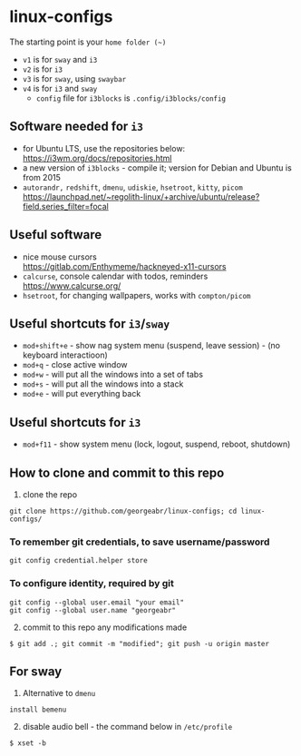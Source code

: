 # linux-configs

The starting point is your `home folder (~)`
- `v1` is for `sway` and `i3`
- `v2` is for `i3`
- `v3` is for `sway`, using `swaybar`
- `v4` is for `i3` and `sway`
  - `config` file for `i3blocks` is `.config/i3blocks/config`

## Software needed for `i3`
- for Ubuntu LTS, use the repositories below:  
https://i3wm.org/docs/repositories.html
- a new version of `i3blocks` - compile it; version for Debian and Ubuntu is from 2015  
- `autorandr,` `redshift`, `dmenu`, `udiskie`, `hsetroot`, `kitty`, `picom`  
https://launchpad.net/~regolith-linux/+archive/ubuntu/release?field.series_filter=focal  

## Useful software
- nice mouse cursors  
https://gitlab.com/Enthymeme/hackneyed-x11-cursors
- `calcurse`, console calendar with todos, reminders  
https://www.calcurse.org/
- `hsetroot`, for changing wallpapers, works with `compton/picom`

## Useful shortcuts for `i3`/`sway`
- `mod+shift+e` - show nag system menu (suspend, leave session) - (no keyboard interactioon)
- `mod+q` - close active window
- `mod+w` - will put all the windows into a set of tabs
- `mod+s` - will put all the windows into a stack
- `mod+e` - will put everything back
## Useful shortcuts for `i3`
- `mod+f11` -  show system menu (lock, logout, suspend, reboot, shutdown)  

## How to clone and commit to this repo
1. clone the repo
```
git clone https://github.com/georgeabr/linux-configs; cd linux-configs/
```

### To remember git credentials, to save username/password
```
git config credential.helper store
```

### To configure identity, required by git
```
git config --global user.email "your email"
git config --global user.name "georgeabr"
```

2. commit to this repo any modifications made

```
$ git add .; git commit -m "modified"; git push -u origin master
```
## For sway
1. Alternative to `dmenu`
```
install bemenu
```
2. disable audio bell - the command below in `/etc/profile`  
```
$ xset -b
``` 
